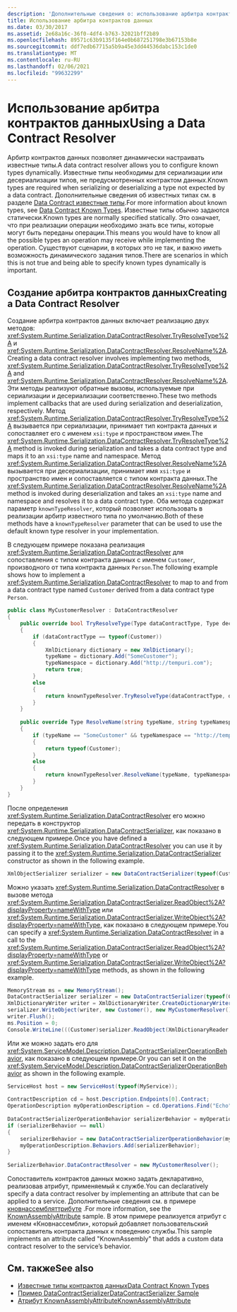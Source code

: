 ```yaml
---
description: 'Дополнительные сведения о: использование арбитра контрактов данных'
title: Использование арбитра контрактов данных
ms.date: 03/30/2017
ms.assetid: 2e68a16c-36f0-4df4-b763-32021bff2b89
ms.openlocfilehash: 89571c63b9135f164e0b687251798e3b67153b8e
ms.sourcegitcommit: ddf7edb67715a5b9a45e3dd44536dabc153c1de0
ms.translationtype: MT
ms.contentlocale: ru-RU
ms.lasthandoff: 02/06/2021
ms.locfileid: "99632299"
---
```

# <a name="using-a-data-contract-resolver"></a><span data-ttu-id="df9a7-103">Использование арбитра контрактов данных</span><span class="sxs-lookup"><span data-stu-id="df9a7-103">Using a Data Contract Resolver</span></span>

<span data-ttu-id="df9a7-104">Арбитр контрактов данных позволяет динамически настраивать известные типы.</span><span class="sxs-lookup"><span data-stu-id="df9a7-104">A data contract resolver allows you to configure known types dynamically.</span></span> <span data-ttu-id="df9a7-105">Известные типы необходимы для сериализации или десериализации типов, не предусмотренных контрактом данных.</span><span class="sxs-lookup"><span data-stu-id="df9a7-105">Known types are required when serializing or deserializing a type not expected by a data contract.</span></span> <span data-ttu-id="df9a7-106">Дополнительные сведения об известных типах см. в разделе [Data Contract известные типы](data-contract-known-types.md).</span><span class="sxs-lookup"><span data-stu-id="df9a7-106">For more information about known types, see [Data Contract Known Types](data-contract-known-types.md).</span></span> <span data-ttu-id="df9a7-107">Известные типы обычно задаются статически.</span><span class="sxs-lookup"><span data-stu-id="df9a7-107">Known types are normally specified statically.</span></span> <span data-ttu-id="df9a7-108">Это означает, что при реализации операции необходимо знать все типы, которые могут быть переданы операции.</span><span class="sxs-lookup"><span data-stu-id="df9a7-108">This means you would have to know all the possible types an operation may receive while implementing the operation.</span></span> <span data-ttu-id="df9a7-109">Существуют сценарии, в которых это не так, и важно иметь возможность динамического задания типов.</span><span class="sxs-lookup"><span data-stu-id="df9a7-109">There are scenarios in which this is not true and being able to specify known types dynamically is important.</span></span>  
  
## <a name="creating-a-data-contract-resolver"></a><span data-ttu-id="df9a7-110">Создание арбитра контрактов данных</span><span class="sxs-lookup"><span data-stu-id="df9a7-110">Creating a Data Contract Resolver</span></span>  

 <span data-ttu-id="df9a7-111">Создание арбитра контрактов данных включает реализацию двух методов: <xref:System.Runtime.Serialization.DataContractResolver.TryResolveType%2A> и <xref:System.Runtime.Serialization.DataContractResolver.ResolveName%2A>.</span><span class="sxs-lookup"><span data-stu-id="df9a7-111">Creating a data contract resolver involves implementing two methods, <xref:System.Runtime.Serialization.DataContractResolver.TryResolveType%2A> and <xref:System.Runtime.Serialization.DataContractResolver.ResolveName%2A>.</span></span> <span data-ttu-id="df9a7-112">Эти методы реализуют обратные вызовы, используемые при сериализации и десериализации соответственно.</span><span class="sxs-lookup"><span data-stu-id="df9a7-112">These two methods implement callbacks that are used during serialization and deserialization, respectively.</span></span> <span data-ttu-id="df9a7-113">Метод <xref:System.Runtime.Serialization.DataContractResolver.TryResolveType%2A> вызывается при сериализации, принимает тип контракта данных и сопоставляет его с именем `xsi:type` и пространством имен.</span><span class="sxs-lookup"><span data-stu-id="df9a7-113">The <xref:System.Runtime.Serialization.DataContractResolver.TryResolveType%2A> method is invoked during serialization and takes a data contract type and maps it to an `xsi:type` name and namespace.</span></span> <span data-ttu-id="df9a7-114">Метод <xref:System.Runtime.Serialization.DataContractResolver.ResolveName%2A> вызывается при десериализации, принимает имя `xsi:type` и пространство имен и сопоставляется с типом контракта данных.</span><span class="sxs-lookup"><span data-stu-id="df9a7-114">The <xref:System.Runtime.Serialization.DataContractResolver.ResolveName%2A> method is invoked during deserialization and takes an `xsi:type` name and namespace and resolves it to a data contract type.</span></span> <span data-ttu-id="df9a7-115">Оба метода содержат параметр `knownTypeResolver`, который позволяет использовать в реализации арбитр известного типа по умолчанию.</span><span class="sxs-lookup"><span data-stu-id="df9a7-115">Both of these methods have a `knownTypeResolver` parameter that can be used to use the default known type resolver in your implementation.</span></span>  
  
 <span data-ttu-id="df9a7-116">В следующем примере показана реализация <xref:System.Runtime.Serialization.DataContractResolver> для сопоставления с типом контракта данных с именем `Customer`, производного от типа контракта данных `Person`.</span><span class="sxs-lookup"><span data-stu-id="df9a7-116">The following example shows how to implement a <xref:System.Runtime.Serialization.DataContractResolver> to map to and from a data contract type named `Customer` derived from a data contract type `Person`.</span></span>  
  
```csharp  
public class MyCustomerResolver : DataContractResolver  
{  
    public override bool TryResolveType(Type dataContractType, Type declaredType, DataContractResolver knownTypeResolver, out XmlDictionaryString typeName, out XmlDictionaryString typeNamespace)  
    {  
        if (dataContractType == typeof(Customer))  
        {  
            XmlDictionary dictionary = new XmlDictionary();  
            typeName = dictionary.Add("SomeCustomer");  
            typeNamespace = dictionary.Add("http://tempuri.com");  
            return true;  
        }  
        else  
        {  
            return knownTypeResolver.TryResolveType(dataContractType, declaredType, null, out typeName, out typeNamespace);  
        }  
    }  
  
    public override Type ResolveName(string typeName, string typeNamespace, DataContractResolver knownTypeResolver)  
    {  
        if (typeName == "SomeCustomer" && typeNamespace == "http://tempuri.com")  
        {  
            return typeof(Customer);  
        }  
        else  
        {  
            return knownTypeResolver.ResolveName(typeName, typeNamespace, null);  
        }  
    }  
}  
```  
  
 <span data-ttu-id="df9a7-117">После определения <xref:System.Runtime.Serialization.DataContractResolver> его можно передать в конструктор <xref:System.Runtime.Serialization.DataContractSerializer>, как показано в следующем примере.</span><span class="sxs-lookup"><span data-stu-id="df9a7-117">Once you have defined a <xref:System.Runtime.Serialization.DataContractResolver> you can use it by passing it to the <xref:System.Runtime.Serialization.DataContractSerializer> constructor as shown in the following example.</span></span>  
  
```csharp
XmlObjectSerializer serializer = new DataContractSerializer(typeof(Customer), null, Int32.MaxValue, false, false, null, new MyCustomerResolver());  
```  
  
 <span data-ttu-id="df9a7-118">Можно указать <xref:System.Runtime.Serialization.DataContractResolver> в вызове метода <xref:System.Runtime.Serialization.DataContractSerializer.ReadObject%2A?displayProperty=nameWithType> или <xref:System.Runtime.Serialization.DataContractSerializer.WriteObject%2A?displayProperty=nameWithType>, как показано в следующем примере.</span><span class="sxs-lookup"><span data-stu-id="df9a7-118">You can specify a <xref:System.Runtime.Serialization.DataContractResolver> in a call to the <xref:System.Runtime.Serialization.DataContractSerializer.ReadObject%2A?displayProperty=nameWithType> or <xref:System.Runtime.Serialization.DataContractSerializer.WriteObject%2A?displayProperty=nameWithType> methods, as shown in the following example.</span></span>  
  
```csharp
MemoryStream ms = new MemoryStream();  
DataContractSerializer serializer = new DataContractSerializer(typeof(Customer));  
XmlDictionaryWriter writer = XmlDictionaryWriter.CreateDictionaryWriter(XmlWriter.Create(ms));  
serializer.WriteObject(writer, new Customer(), new MyCustomerResolver());  
writer.Flush();  
ms.Position = 0;  
Console.WriteLine(((Customer)serializer.ReadObject(XmlDictionaryReader.CreateDictionaryReader(XmlReader.Create(ms)), false, new MyCustomerResolver()));  
```  
  
 <span data-ttu-id="df9a7-119">Или же можно задать его для <xref:System.ServiceModel.Description.DataContractSerializerOperationBehavior>, как показано в следующем примере.</span><span class="sxs-lookup"><span data-stu-id="df9a7-119">Or you can set it on the <xref:System.ServiceModel.Description.DataContractSerializerOperationBehavior> as shown in the following example.</span></span>  
  
```csharp
ServiceHost host = new ServiceHost(typeof(MyService));  
  
ContractDescription cd = host.Description.Endpoints[0].Contract;  
OperationDescription myOperationDescription = cd.Operations.Find("Echo");  
  
DataContractSerializerOperationBehavior serializerBehavior = myOperationDescription.Behaviors.Find<DataContractSerializerOperationBehavior>();  
if (serializerBehavior == null)  
{  
    serializerBehavior = new DataContractSerializerOperationBehavior(myOperationDescription);  
    myOperationDescription.Behaviors.Add(serializerBehavior);  
}  
  
SerializerBehavior.DataContractResolver = new MyCustomerResolver();  
```  
  
 <span data-ttu-id="df9a7-120">Сопоставитель контрактов данных можно задать декларативно, реализовав атрибут, применяемый к службе.</span><span class="sxs-lookup"><span data-stu-id="df9a7-120">You can declaratively specify a data contract resolver by implementing an attribute that can be applied to a service.</span></span>  <span data-ttu-id="df9a7-121">Дополнительные сведения см. в примере [кновнассембляттрибуте](../samples/knownassemblyattribute.md) .</span><span class="sxs-lookup"><span data-stu-id="df9a7-121">For more information, see the [KnownAssemblyAttribute](../samples/knownassemblyattribute.md) sample.</span></span> <span data-ttu-id="df9a7-122">В этом примере реализуется атрибут с именем «Кновнассембли», который добавляет пользовательский сопоставитель контракта данных к поведению службы.</span><span class="sxs-lookup"><span data-stu-id="df9a7-122">This sample implements an attribute called "KnownAssembly" that adds a custom data contract resolver to the service’s behavior.</span></span>  
  
## <a name="see-also"></a><span data-ttu-id="df9a7-123">См. также</span><span class="sxs-lookup"><span data-stu-id="df9a7-123">See also</span></span>

- [<span data-ttu-id="df9a7-124">Известные типы контрактов данных</span><span class="sxs-lookup"><span data-stu-id="df9a7-124">Data Contract Known Types</span></span>](data-contract-known-types.md)
- [<span data-ttu-id="df9a7-125">Пример DataContractSerializer</span><span class="sxs-lookup"><span data-stu-id="df9a7-125">DataContractSerializer Sample</span></span>](../samples/datacontractserializer-sample.md)
- [<span data-ttu-id="df9a7-126">Атрибут KnownAssemblyAttribute</span><span class="sxs-lookup"><span data-stu-id="df9a7-126">KnownAssemblyAttribute</span></span>](../samples/knownassemblyattribute.md)
